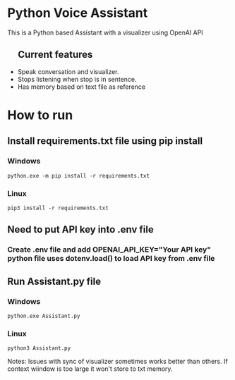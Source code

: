 <h1>Python Voice Assistant</h1>

<p>This is a Python based Assistant with a visualizer using OpenAI API</p>
<ul>
<h2>Current features</h2>
<li>Speak conversation and visualizer. </li>
<li>Stops listening when stop is in sentence.</li>
<li>Has memory based on text file as reference</li>
</ul>

# How to run
## Install requirements.txt file using pip install
### Windows
<code python>python.exe -m pip install -r requirements.txt</code>

### Linux
<code>pip3 install -r requirements.txt</code>

## Need to put API key into .env file 

### Create .env file and add OPENAI_API_KEY="Your API key"  python file uses dotenv.load() to load API key from .env file


## Run Assistant.py file

### Windows
<code>python.exe Assistant.py</code>

### Linux
<code>python3 Assistant.py</code>

Notes:
Issues with sync of visualizer sometimes works better than others. If context wiindow is too large it won't store to txt memory.
